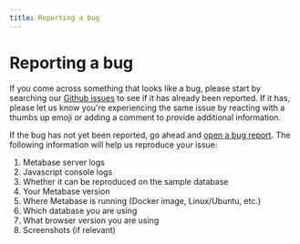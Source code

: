 ```yaml
---
title: Reporting a bug
---
```


# Reporting a bug

If you come across something that looks like a bug, please start by searching our [Github issues][metabase-issues] to see if it has already been reported. If it has, please let us know you're experiencing the same issue by reacting with a thumbs up emoji or adding a comment to provide additional information.

If the bug has not yet been reported, go ahead and [open a bug report][metabase-file-bug]. The following information will help us reproduce your issue:

1. Metabase server logs
2. Javascript console logs
3. Whether it can be reproduced on the sample database
4. Your Metabase version
5. Where Metabase is running (Docker image, Linux/Ubuntu, etc.)
6. Which database you are using
7. What browser version you are using
8. Screenshots (if relevant)

[metabase-file-bug]: https://github.com/metabase/metabase/issues/new/choose
[metabase-issues]: ./known-issues.md/#how-to-find-a-known-bug
